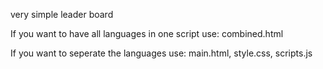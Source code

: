 very simple leader board

If you want to have all languages in one script use: combined.html

If you want to seperate the languages use: main.html, style.css, scripts.js
